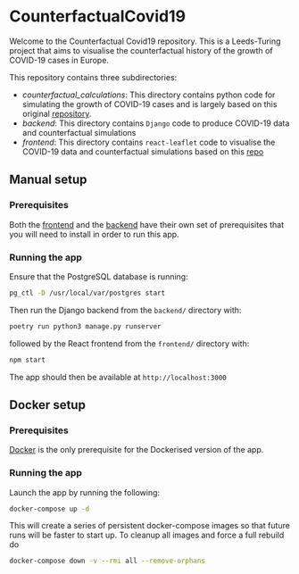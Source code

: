 # CounterfactualCovid19
Welcome to the Counterfactual Covid19 repository. This is a Leeds-Turing project that aims to visualise the counterfactual history of the growth of COVID-19 cases in Europe.

This repository contains three subdirectories:

* *counterfactual_calculations*:  This directory contains python code for simulating the growth of COVID-19 cases and is largely based on this original [repository](https://github.com/KFArnold/covid-counterfactual).
* *backend*: This directory contains `Django` code to produce COVID-19 data and counterfactual simulations
* *frontend*: This directory contains `react-leaflet` code to visualise the COVID-19 data and counterfactual simulations based on this [repo](https://github.com/CodingWith-Adam/covid19-map)

## Manual setup

### Prerequisites

Both the [frontend](frontend/README.md) and the [backend](backend/README.md) have their own set of prerequisites that you will need to install in order to run this app.

### Running the app

Ensure that the PostgreSQL database is running:

```bash
pg_ctl -D /usr/local/var/postgres start
```

Then run the Django backend from the `backend/` directory with:

```bash
poetry run python3 manage.py runserver
```

followed by the React frontend from the `frontend/` directory with:

```bash
npm start
```

The app should then be available at `http://localhost:3000`


## Docker setup

### Prerequisites

[Docker](https://www.docker.com/) is the only prerequisite for the Dockerised version of the app.

### Running the app

Launch the app by running the following:

```bash
docker-compose up -d
```

This will create a series of persistent docker-compose images so that future runs will be faster to start up. To cleanup all images and force a full rebuild do

```bash
docker-compose down -v --rmi all --remove-orphans
```

